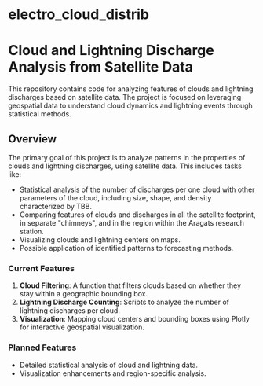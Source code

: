 # electro_cloud_distrib
# Cloud and Lightning Discharge Analysis from Satellite Data
This repository contains code for analyzing features of clouds and lightning discharges based on satellite data. The project is focused on leveraging geospatial data to understand cloud dynamics and lightning events through statistical methods.
## Overview
The primary goal of this project is to analyze patterns in the properties of clouds and lightning discharges, using satellite data. This includes tasks like:
- Statistical analysis of the number of discharges per one cloud with other parameters of the cloud, including size, shape, and density characterized by TBB.
- Comparing features of clouds and discharges in all the satellite footprint, in separate "chimneys", and in the region within the Aragats research station.
- Visualizing clouds and lightning centers on maps.
- Possible application of identified patterns to forecasting methods.
### Current Features
1. **Cloud Filtering**: A function that filters clouds based on whether they stay within a geographic bounding box.
2. **Lightning Discharge Counting**: Scripts to analyze the number of lightning discharges per cloud.
3. **Visualization**: Mapping cloud centers and bounding boxes using Plotly for interactive geospatial visualization.
### Planned Features
- Detailed statistical analysis of cloud and lightning data.
- Visualization enhancements and region-specific analysis.

